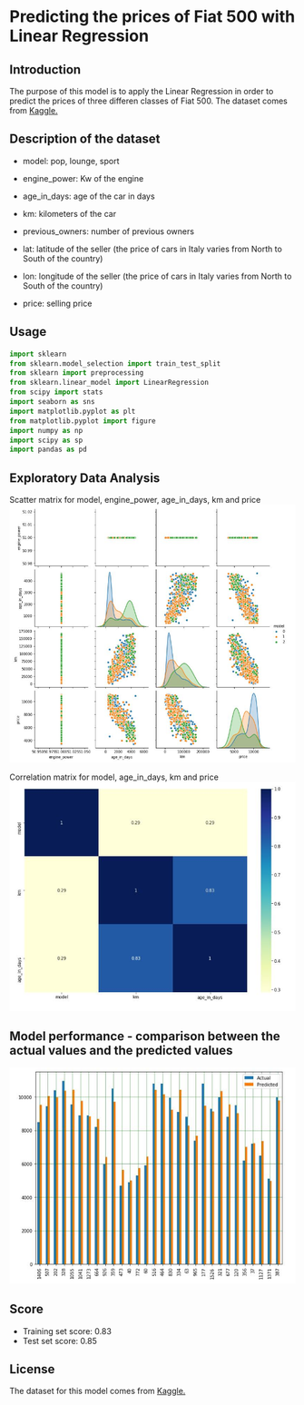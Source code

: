# Predicting the prices of Fiat 500 with Linear Regression

## Introduction

The purpose of this model is to apply the Linear Regression in order to predict the prices of three differen classes of Fiat 500. The dataset comes from [Kaggle.](https://www.kaggle.com/)

## Description of the dataset

- model: pop, lounge, sport

- engine_power: Kw of the engine

- age_in_days: age of the car in days 

- km: kilometers of the car

- previous_owners: number of previous owners

- lat: latitude of the seller (the price of cars in Italy varies from North to South of the country)

- lon: longitude of the seller (the price of cars in Italy varies from North to South of the country)

- price: selling price

## Usage
```python
import sklearn 
from sklearn.model_selection import train_test_split
from sklearn import preprocessing
from sklearn.linear_model import LinearRegression
from scipy import stats
import seaborn as sns
import matplotlib.pyplot as plt
from matplotlib.pyplot import figure
import numpy as np
import scipy as sp
import pandas as pd
```
## Exploratory Data Analysis

Scatter matrix for model, engine_power, age_in_days, km and price
![alt text](img/scatter_matrix.JPG)

Correlation matrix for model, age_in_days, km and price
![alt text](img/heatmap.JPG)

## Model performance - comparison between the actual values and the predicted values
![alt text](img/histogram_residuals.JPG)

## Score

- Training set score: 0.83
- Test set score: 0.85

## License
The dataset for this model comes from [Kaggle.](https://www.kaggle.com/)
